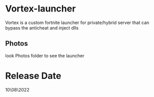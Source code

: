 # Vortex-launcher
Vortex is a custom fortnite launcher for private/hybrid server that can bypass the anticheat and inject dlls

## Photos 

look Photos folder to see the launcher


# Release Date

10\08\2022 
